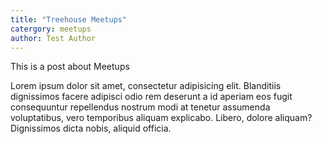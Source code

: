 ```yaml
---
title: "Treehouse Meetups"
catergory: meetups
author: Test Author
---
```



This is a post about Meetups

Lorem ipsum dolor sit amet, consectetur adipisicing elit. Blanditiis dignissimos facere adipisci odio rem deserunt a id aperiam eos fugit consequuntur repellendus nostrum modi at tenetur assumenda voluptatibus, vero temporibus aliquam explicabo. Libero, dolore aliquam? Dignissimos dicta nobis, aliquid officia.